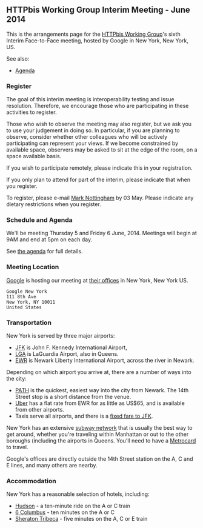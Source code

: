## HTTPbis Working Group Interim Meeting - June 2014

This is the arrangements page for the [HTTPbis Working
Group](http://trac.tools.ietf.org/wg/httpbis/trac/wiki)'s sixth Interim
Face-to-Face meeting, hosted by Google in New York, New York, US.

See also:

* [Agenda](agenda.md)

### Register

The goal of this interim meeting is interoperability testing and issue
resolution. Therefore, we encourage those who are participating in these
activities to register.

Those who wish to observe the meeting may also register, but we ask you to use
your judgement in doing so. In particular, if you are planning to observe,
consider whether other colleagues who will be actively participating can
represent your views. If we become constrained by available space, observers
may be asked to sit at the edge of the room, on a space available basis.

If you wish to participate remotely, please indicate this in your registration.

If you only plan to attend for part of the interim, please indicate that when
you register.

To register, please e-mail [Mark Nottingham](mailto:mnot@mnot.net) by 03 May.
Please indicate any dietary restrictions when you register.

### Schedule and Agenda

We'll be meeting Thursday 5 and Friday 6 June, 2014. Meetings will begin at 9AM
and end at 5pm on each day.

See [the agenda](agenda.md) for full details.


### Meeting Location

[Google](http://google.com/) is hosting our meeting at [their
offices](https://goo.gl/maps/WyRjE) in New York, New York US.

	Google New York
	111 8th Ave
	New York, NY 10011
	United States


### Transportation

New York is served by three major airports:
  * [JFK](http://www.panynj.gov/airports/jfk.html) is John F. Kennedy International Airport, 
  * [LGA](http://www.panynj.gov/airports/laguardia.html) is LaGuardia Airport, also in Queens.
  * [EWR](http://www.panynj.gov/airports/newark-liberty.html) is Newark Liberty International Airport, across the river in Newark.

Depending on which airport you arrive at, there are a number of ways into the
city:

* [PATH](http://www.panynj.gov/path/) is the quickest, easiest way into the city from Newark. The 14th Street stop is a short distance from the venue.
* [Uber](https://www.uber.com/cities/new-york) has a flat rate from EWR for as little as US$65, and is available from other airports.
* Taxis serve all airports, and there is a [fixed fare to JFK](http://www.nyc.gov/html/tlc/html/passenger/taxicab_rate.shtml).

New York has an extensive [subway network](http://www.mta.info/nyct/subway/)
that is usually the best way to get around, whether you're traveling within
Manhattan or out to the other boroughs (including the airports in Queens.
You'll need to have a [Metrocard](http://web.mta.info/metrocard/) to travel.

Google's offices are directly outside the 14th Street station on the A, C and E
lines, and many others are nearby.


### Accommodation

New York has a reasonable selection of hotels, including:

* [Hudson](https://www.morganshotelgroup.com/hudson/hudson-new-york) - a ten-minute ride on the A or C train
* [6 Columbus](http://www.sixtyhotels.com/6columbus) - ten minutes on the A or C
* [Sheraton Tribeca](http://www.sheratontribeca.com/) - five minutes on the A, C or E train
 